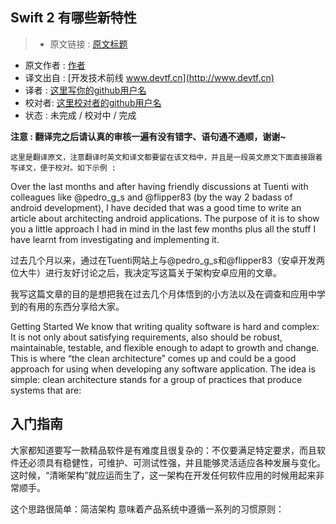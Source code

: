 Swift 2 有哪些新特性
---

> * 原文链接 : [原文标题](原文url)
* 原文作者 : [作者](作者的博客或者其他社交页面)
* 译文出自 : [开发技术前线 www.devtf.cn](http://www.devtf.cn)
* 译者 : [这里写你的github用户名](github链接) 
* 校对者: [这里校对者的github用户名](github链接)  
* 状态 :  未完成 / 校对中 / 完成 

**注意 : 翻译完之后请认真的审核一遍有没有错字、语句通不通顺，谢谢~**


`这里是翻译原文，注意翻译时英文和译文都要留在该文档中，并且是一段英文原文下面直接跟着写译文，便于校对。如下示例 : `

Over the last months and after having friendly discussions at Tuenti with colleagues like @pedro_g_s and @flipper83 (by the way 2 badass of android development), I have decided that was a good time to write an article about architecting android applications.
The purpose of it is to show you a little approach I had in mind in the last few months plus all the stuff I have learnt from investigating and implementing it.

过去几个月以来，通过在Tuenti网站上与@pedro_g_s和@flipper83（安卓开发两位大牛）进行友好讨论之后，我决定写这篇关于架构安卓应用的文章。     

我写这篇文章的目的是想把我在过去几个月体悟到的小方法以及在调查和应用中学到的有用的东西分享给大家。

Getting Started
We know that writing quality software is hard and complex: It is not only about satisfying requirements, also should be robust, maintainable, testable, and flexible enough to adapt to growth and change. This is where “the clean architecture” comes up and could be a good approach for using when developing any software application.
The idea is simple: clean architecture stands for a group of practices that produce systems that are:

## 入门指南
大家都知道要写一款精品软件是有难度且很复杂的：不仅要满足特定要求，而且软件还必须具有稳健性，可维护、可测试性强，并且能够灵活适应各种发展与变化。这时候，“清晰架构”就应运而生了，这一架构在开发任何软件应用的时候用起来非常顺手。

这个思路很简单：简洁架构 意味着产品系统中遵循一系列的习惯原则：




